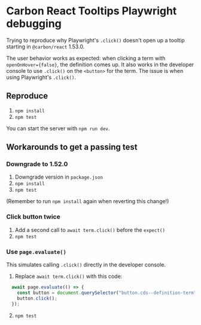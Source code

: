 # Carbon React Tooltips Playwright debugging

Trying to reproduce why Playwright's `.click()` doesn't open up a tooltip starting in `@carbon/react` 1.53.0.

The user behavior works as expected: when clicking a term with `openOnHover={false}`, the definition comes up. It also works in the developer console to use `.click()` on the `<button>` for the term. The issue is when using Playwright's `.click()`.

## Reproduce

1. `npm install`
2. `npm test`

You can start the server with `npm run dev`.

## Workarounds to get a passing test

### Downgrade to 1.52.0

1. Downgrade version in `package.json`
2. `npm install`
3. `npm test`

(Remember to run `npm install` again when reverting this change!)

### Click button twice

1. Add a second call to `await term.click()` before the `expect()`
2. `npm test`

### Use `page.evaluate()`

This simulates calling `.click()` directly in the developer console.

1. Replace `await term.click()` with this code:

```javascript
  await page.evaluate(() => {
    const button = document.querySelector("button.cds--definition-term");
    button.click();
  });
```

2. `npm test`